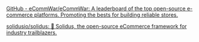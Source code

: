 
[GitHub - eCommWar/eCommWar: A leaderboard of the top open-source e-commerce platforms. Promoting the bests for building reliable stores.](https://github.com/eCommWar/eCommWar)

[solidusio/solidus: 🛒 Solidus, the open-source eCommerce framework for industry trailblazers.](https://github.com/solidusio/solidus)
